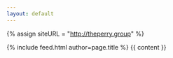 ```yaml
---
layout: default
---
```

{% assign siteURL = "http://theperry.group" %}
<div id="container" class="clearfix">
  <!--<div id="main-image" class="halves">
    <img src="{{ siteURL }}{{ page.image }}" />
  </div>-->
  <div id="main-content" class="halves feed home">
    {% include feed.html author=page.title %}
    {{ content }}
  </div>
</div>
